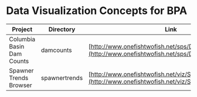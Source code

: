 # Data Visualization Concepts for BPA

Project |	Directory | Link
------------ | ------------- | -------------
Columbia Basin Dam Counts	| damcounts | [http://www.onefishtwofish.net/sps/DamCounts3.3.html](http://www.onefishtwofish.net/sps/DamCounts3.3.html)
Spawner Trends Browser | spawnertrends | [http://www.onefishtwofish.net/viz/SpawnerTrends4a.html](http://www.onefishtwofish.net/viz/SpawnerTrends4a.html)
